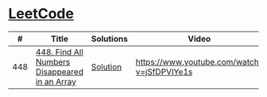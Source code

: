 # [LeetCode](https://leetcode.com/problemset/algorithms/)


|  #  |      Title     |   Solutions   | Video  | Difficulty  | Tag                   
|-----|----------------|---------------|--------|-------------|-------------
|448|[448. Find All Numbers Disappeared in an Array](https://leetcode.com/problems/find-all-numbers-disappeared-in-an-array/)|[Solution](../main/src/main/java/_448.java) |https://www.youtube.com/watch?v=jSfDPVIYe1s |Easy|Array, HashTable|
